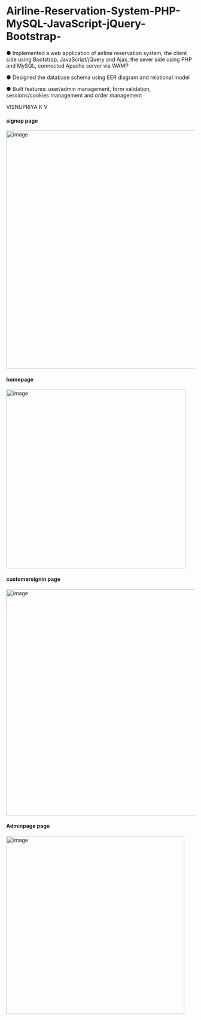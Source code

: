 # Airline-Reservation-System-PHP-MySQL-JavaScript-jQuery-Bootstrap-
● Implemented a web application of airline reservation system, the client side using Bootstrap, JavaScript/jQuery and Ajax, the sever side using PHP and MySQL, connected Apache server via WAMP  

● Designed the database schema using EER diagram and relational model 

● Built features: user/admin management, form validation, sessions/cookies management and order management

VISNUPRIYA K V
<h4> signup page </h4>
<img width="637" alt="image" src="https://github.com/visnupriya2002/VisnuShappyAirTicket/assets/97273884/044e6152-afcd-4f65-befe-b92ad8a07e67">
<h4>homepage</h4>
<img width="479" alt="image" src="https://github.com/visnupriya2002/VisnuShappyAirTicket/assets/97273884/dc0e7d13-e942-46fc-abae-ccf29a958d42">
<h4>customersignin page </h4>
<img width="605" alt="image" src="https://github.com/visnupriya2002/VisnuShappyAirTicket/assets/97273884/868c2b80-f2da-4295-952c-74dbd2c6bcaa">
<h4>Adminpage page</h4>
<img width="476" alt="image" src="https://github.com/visnupriya2002/VisnuShappyAirTicket/assets/97273884/b60f29e4-af7b-4f5d-a321-996543e98228">





